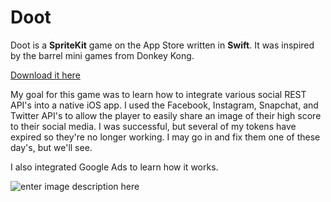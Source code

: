 # Doot

Doot is a **SpriteKit** game on the App Store written in **Swift**.  It was inspired by the barrel mini games from Donkey Kong. 

[Download it here](https://apps.apple.com/us/app/doot-tap-to-play/id1506887655)

My goal for this game was to learn how to integrate various social REST API's into a native iOS app. I used the Facebook, Instagram, Snapchat, and Twitter API's to allow the player to easily share an image of their high score to their social media. I was successful, but several of my tokens have expired so they're no longer working. I may go in and fix them one of these day's, but we'll see.

I also integrated Google Ads to learn how it works.

![enter image description here](http://www.emcassi.com/apps/doot/1.png)
